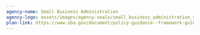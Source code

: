 ```yaml
---
agency-name: Small Business Administration
agency-logo: assets/images/agency-seals/small_business_administration_seal.png
plan-link: https://www.sba.gov/document/policy-guidance--framework-guidelines-program-evaluation-us-small-business-administration
---
```


